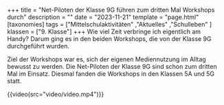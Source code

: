 +++
title = "Net-Piloten der Klasse 9G führen zum dritten Mal Workshops durch"
description = ""
date = "2023-11-21"
template = "page.html"
[taxonomies]
tags = ["Mittelschulaktivitäten" ,"Aktuelles" ,"Schulleben" ]
klassen = ["9. Klasse"]
+++
Wie viel Zeit verbringe ich eigentlich am Handy? Darum ging es in den beiden Workshops, die von der Klasse 9G durchgeführt wurden.
<!-- more -->
 Ziel der Workshops war es, sich der eigenen Mediennutzung im Alltag bewusst zu werden.  Die Net-Piloten der Klasse 9G sind schon zum dritten Mal im Einsatz. Diesmal fanden die Workshops in den Klassen 5A und 5G statt.

 {{video(src="video/video.mp4")}}

